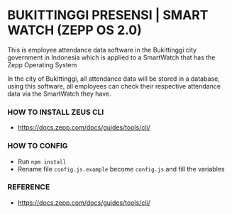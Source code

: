# BUKITTINGGI PRESENSI | SMART WATCH (ZEPP OS 2.0)

This is employee attendance data software in the Bukittinggi city government in Indonesia which is applied to a SmartWatch that has the Zepp Operating System

In the city of Bukittinggi, all attendance data will be stored in a database, using this software, all employees can check their respective attendance data via the SmartWatch they have.

### HOW TO INSTALL ZEUS CLI
- https://docs.zepp.com/docs/guides/tools/cli/


### HOW TO CONFIG
- Run `npm install`
- Rename file `config.js.example` become `config.js` and fill the variables

### REFERENCE
- https://docs.zepp.com/docs/guides/tools/cli/